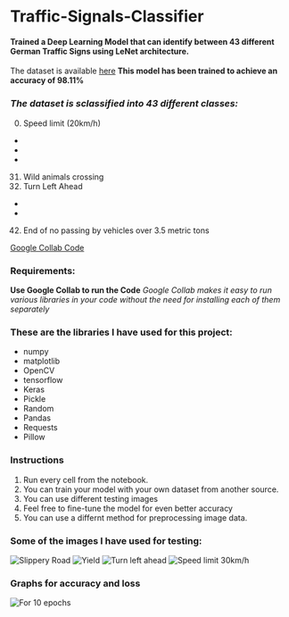 # Traffic-Signals-Classifier
#### Trained a Deep Learning Model that can identify between 43 different German Traffic Signs using LeNet architecture. 
The dataset is available [here](https://bitbucket.org/jadslim/german-traffic-signs)
**This model has been trained to achieve an accuracy of 98.11%**

### *The dataset is sclassified into 43 different classes:*
0. Speed limit (20km/h)
*
*
*
31. Wild animals crossing 
34. Turn Left Ahead
*
*
42. End of no passing by vehicles over 3.5 metric tons

[Google Collab Code](https://colab.research.google.com/drive/1sH9QEJBXLwJU-yfpb3DgvVUWuGL2IEQk#scrollTo=x4UYhez41knu)

### Requirements:
**Use Google Collab to run the Code**
*Google Collab makes it easy to run various libraries in your code without the need for installing each of them separately*

### These are the libraries I have used for this project:
* numpy
* matplotlib
* OpenCV
* tensorflow
* Keras
* Pickle
* Random
* Pandas
* Requests
* Pillow

### Instructions
1. Run every cell from the notebook.
2. You can train your model with your own dataset from another source.
3. You can use different testing images 
4. Feel free to fine-tune the model for even better accuracy
5. You can use a differnt method for preprocessing image data.

### Some of the images I have used for testing:
![Slippery Road](https://previews.123rf.com/images/bwylezich/bwylezich1608/bwylezich160800375/64914157-german-road-sign-slippery-road.jpg)
![Yield](https://previews.123rf.com/images/pejo/pejo0907/pejo090700003/5155701-german-traffic-sign-no-205-give-way.jpg)
![Turn left ahead](https://c8.alamy.com/comp/A0RX23/cars-and-automobiles-must-turn-left-ahead-sign-A0RX23.jpg)
![Speed limit 30km/h](https://c8.alamy.com/comp/G667W0/road-sign-speed-limit-30-kmh-zone-passau-bavaria-germany-G667W0.jpg)

### Graphs for accuracy and loss
![For 10 epochs](C:\Users\Elio\Desktop\raw=true "download.png")

